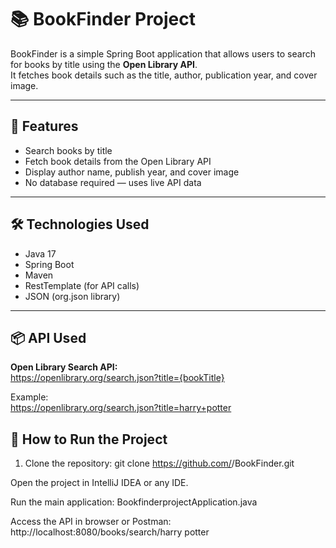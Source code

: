# 📚 BookFinder Project

BookFinder is a simple Spring Boot application that allows users to search for books by title using the **Open Library API**.  
It fetches book details such as the title, author, publication year, and cover image.

---

## 🚀 Features

- Search books by title
- Fetch book details from the Open Library API
- Display author name, publish year, and cover image
- No database required — uses live API data

---

## 🛠️ Technologies Used

- Java 17
- Spring Boot
- Maven
- RestTemplate (for API calls)
- JSON (org.json library)

---

## 📦 API Used

**Open Library Search API:**  
https://openlibrary.org/search.json?title={bookTitle}

Example:  
https://openlibrary.org/search.json?title=harry+potter

## 🧩 How to Run the Project

1. Clone the repository:
   git clone https://github.com/<your-username>/BookFinder.git


Open the project in IntelliJ IDEA or any IDE.

Run the main application:
BookfinderprojectApplication.java

Access the API in browser or Postman:
http://localhost:8080/books/search/harry potter
